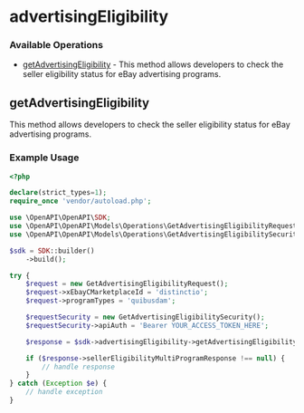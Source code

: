 # advertisingEligibility

### Available Operations

* [getAdvertisingEligibility](#getadvertisingeligibility) - This method allows developers to check the seller eligibility status for eBay advertising programs.

## getAdvertisingEligibility

This method allows developers to check the seller eligibility status for eBay advertising programs.

### Example Usage

```php
<?php

declare(strict_types=1);
require_once 'vendor/autoload.php';

use \OpenAPI\OpenAPI\SDK;
use \OpenAPI\OpenAPI\Models\Operations\GetAdvertisingEligibilityRequest;
use \OpenAPI\OpenAPI\Models\Operations\GetAdvertisingEligibilitySecurity;

$sdk = SDK::builder()
    ->build();

try {
    $request = new GetAdvertisingEligibilityRequest();
    $request->xEbayCMarketplaceId = 'distinctio';
    $request->programTypes = 'quibusdam';

    $requestSecurity = new GetAdvertisingEligibilitySecurity();
    $requestSecurity->apiAuth = 'Bearer YOUR_ACCESS_TOKEN_HERE';

    $response = $sdk->advertisingEligibility->getAdvertisingEligibility($request, $requestSecurity);

    if ($response->sellerEligibilityMultiProgramResponse !== null) {
        // handle response
    }
} catch (Exception $e) {
    // handle exception
}
```
